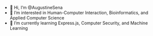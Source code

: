 - 👋 Hi, I’m @AugustineSena
- 👀 I’m interested in Human-Computer Interaction, Bioinformatics, and Applied Computer Science
- 🌱 I’m currently learning Express.js, Computer Security, and Machine Learning

<!---
AugustineSena/AugustineSena is a ✨ special ✨ repository because its `README.md` (this file) appears on your GitHub profile.
You can click the Preview link to take a look at your changes.
--->
